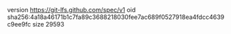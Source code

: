 version https://git-lfs.github.com/spec/v1
oid sha256:4a18a46171b1c7fa89c3688218030fee7ac689f0527918ea4fdcc4639c9ee9fc
size 29593
